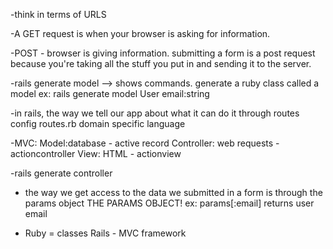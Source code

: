 -think in terms of URLS

-A GET request is when your browser is asking for information.

-POST - browser is giving information. submitting a form is a post request because you're taking all the stuff you put in and sending it to the server.

-rails generate model --> shows commands. generate a ruby class called a model
ex: rails generate model User email:string

-in rails, the way we tell our app about what it can do it through routes
config routes.rb
domain specific language

-MVC:
Model:database - active record
Controller: web requests - actioncontroller
View: HTML - actionview

-rails generate controller

- the way we get access to the data we submitted in a form is through
the params object THE PARAMS OBJECT!
ex: params[:email] returns user email

- Ruby = classes 
Rails - MVC framework
